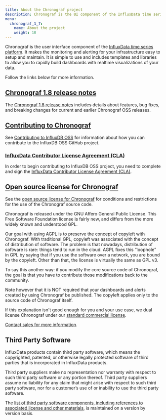 ```yaml
---
title: About the Chronograf project
description: Chronograf is the UI component of the InfluxData time series platform. This section includes documentation about the Chronograf project, release notes and changelogs, what's new, contributing, and licenses.
menu:
  chronograf_1_7:
    name: About the project
    weight: 10
---
```

Chronograf is the user interface component of the [InfluxData time series platform](https://www.influxdata.com/time-series-platform/). It makes the monitoring and alerting for your infrastructure easy to setup and maintain. It is simple to use and includes templates and libraries to allow you to rapidly build dashboards with realtime visualizations of your data.

Follow the links below for more information.

## [Chronograf 1.8 release notes](/chronograf/v1.8/about_the_project/release-notes-changelog/)

The [Chronograf 1.8 release notes](/chronograf/v1.8/about_the_project/release-notes-changelog/) includes details about features, bug fixes, and breaking changes for current and earlier Chronograf OSS releases.

## [Contributing to Chronograf](https://github.com/influxdata/chronograf/blob/master/CONTRIBUTING.md)

See [Contributing to InfluxDB OSS](https://github.com/influxdata/chronograf/blob/master/CONTRIBUTING.md) for information about how you can contribute to the InfluxDB OSS GitHub project.

### [InfluxData Contributor License Agreement (CLA)](https://influxdata.com/community/cla/)

In order to begin contributing to InfluxDB OSS project, you need to complete and sign the [InfluxData Contributor License Agreement (CLA)](https://influxdata.com/community/cla/).

## [Open source license for Chronograf](https://github.com/influxdata/chronograf/blob/master/LICENSE/)

See the [open source license for Chronograf](https://github.com/influxdata/chronograf/blob/master/LICENSE/) for conditions and restrictions for the use of the Chronograf source code.

Chronograf is released under the GNU Affero General Public License. This Free Software Foundation license is fairly new,
and differs from the more widely known and understood GPL.

Our goal with using AGPL is to preserve the concept of copyleft with Chronograf.
With traditional GPL, copyleft was associated with the concept of distribution of software.
The problem is that nowadays, distribution of software is rare: things tend to run in the cloud. AGPL fixes this “loophole”
in GPL by saying that if you use the software over a network, you are bound by the copyleft. Other than that,
the license is virtually the same as GPL v3.

To say this another way: if you modify the core source code of Chronograf, the goal is that you have to contribute
those modifications back to the community.

Note however that it is NOT required that your dashboards and alerts created by using Chronograf be published.
The copyleft applies only to the source code of Chronograf itself.

If this explanation isn't good enough for you and your use case, we dual license Chronograf under our
[standard commercial license](https://www.influxdata.com/legal/slsa/).

[Contact sales for more information](https://www.influxdata.com/contact-sales/).

## Third Party Software

InfluxData products contain third party software, which means the copyrighted, patented, or otherwise legally protected
software of third parties that is incorporated in InfluxData products.

Third party suppliers make no representation nor warranty with respect to such third party software or any portion thereof.
Third party suppliers assume no liability for any claim that might arise with respect to such third party software,
nor for a customer’s use of or inability to use the third party software.

The [list of third party software components, including references to associated license and other materials](https://github.com/influxdata/chronograf/blob/master/LICENSE_OF_DEPENDENCIES.md),
is maintained on a version by version basis.
